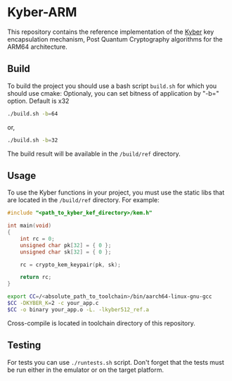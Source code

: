 # Kyber-ARM

This repository contains the reference implementation of the [Kyber](https://www.pq-crystals.org/kyber/) key encapsulation mechanism, Post Quantum Cryptography algorithms for the ARM64 architecture.

## Build

To build the project you should use a bash script `build.sh` for which you should use cmake:
Optionaly, you can set bitness of application by "-b=" option. Default is x32
```sh
./build.sh -b=64
```
or,
```sh
./build.sh -b=32
```
The build result will be available in the `/build/ref` directory.

## Usage

To use the Kyber functions in your project, you must use the static libs that are located in the `/build/ref` directory.
For example:

```c
#include "<path_to_kyber_kef_directory>/kem.h"

int main(void)
{
    int rc = 0;
    unsigned char pk[32] = { 0 };
    unsigned char sk[32] = { 0 };

    rc = crypto_kem_keypair(pk, sk);

    return rc;
}

```


```sh
export CC=/<absolute_path_to_toolchain>/bin/aarch64-linux-gnu-gcc
$CC -DKYBER_K=2 -c your_app.c
$CC -o binary your_app.o -L. -lkyber512_ref.a
```

Cross-compile is located in toolchain directory of this repository.

## Testing

For tests you can use `./runtests.sh` script. Don't forget that the tests must be run either in the emulator or on the target platform.



